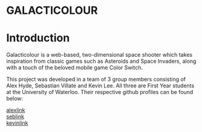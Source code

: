 # GALACTICOLOUR

# Introduction

<p>Galacticolour is a web-based, two-dimensional space shooter which takes inspiration from classic
games such as Asteroids and Space Invaders, along with a touch of the beloved mobile game Color Switch.</p>

<p>This project was developed in a team of 3 group members consisting of Alex Hyde, Sebastian Villate and Kevin Lee.
All three are First Year students at the University of Waterloo. Their respective github profiles can be found below:</p>

[alexlink](https://www.github.io/Alex-Hyde/)<br>
[seblink](https://www.github.io/Sebvillate/)<br>
[kevinlink](https://www.github.io/keeinlev/)<br>